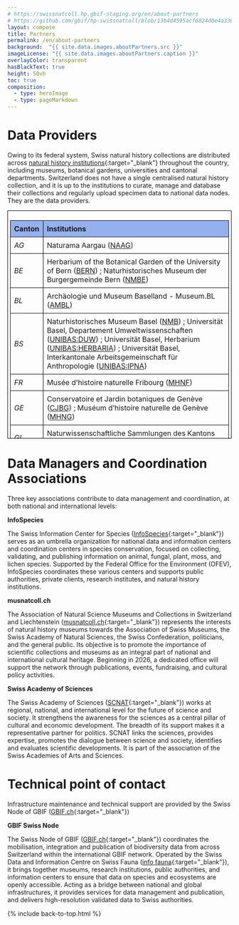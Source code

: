 ```yaml
---
# https://swissnatcoll.hp.gbif-staging.org/en/about-partners
# https://github.com/gbif/hp-swissnatcoll/blob/13b4d4595acf6824d0e4a3369ca7c2205ba4f989/en/about-partners.md
layout: compose
title: Partners
permalink: /en/about-partners
background:  "{{ site.data.images.aboutPartners.src }}"
imageLicense: "{{ site.data.images.aboutPartners.caption }}"
overlayColor: transparent
hasBlackText: true
height: 50vh
toc: true
composition:
  - type: heroImage
  - type: pageMarkdown
---
```


# Data Providers

Owing to its federal system, Swiss natural history collections are distributed across [natural history institutions](/institution/search){:target="_blank"} throughout the country, including museums, botanical gardens, universities and cantonal departments. Switzerland does not have a single centralised natural history collection, and it is up to the institutions to curate, manage and database their collections and regularly upload specimen data to national data nodes. They are the data providers.
<br>

<style>
.scrollable-table {
  height: 500px;
  overflow-y: auto;
  border: 1px solid black;
  padding: 5px;
  box-shadow: 0 2px 3px rgba(0,0,0,0.05);
  cursor: ns-resize; /* indique qu'on peut "faire glisser" pour scroller */
}

.scrollable-table:active {
  cursor: text; /* effet quand on clique pour scroller */
}

/* Important : on garde le curseur normal sur les liens */
.scrollable-table a {
  cursor: pointer;
}
</style>

<div class="scrollable-table">
  <table style="width: 100%; border-collapse: collapse; table-layout: fixed;">
    <colgroup>
      <col style="width: 15%;">
      <col style="width: 85%;">
    </colgroup>
    <thead>
      <tr>
        <th style="position: sticky; top: 0; background-color: #95B0EE; z-index: 1; border: 1px solid black; padding: 8px; text-align: left;">Canton</th>
        <th style="position: sticky; top: 0; background-color: #95B0EE; z-index: 1; border: 1px solid black; padding: 8px; text-align: left;">Institutions</th>
      </tr>
    </thead>
    <tbody>
      <tr>
        <td style="border: 1px solid black; padding: 8px; vertical-align: top;"><i>AG</i></td>
        <td style="border: 1px solid black; padding: 8px;">Naturama Aargau (<a href="/institution/a4e8fc5e-fb6c-4c08-b9f1-ef8724870e89" target="_blank">NAAG</a>)</td>
      </tr>
      <tr>
        <td style="border: 1px solid black; padding: 8px;"><i>BE</i></td>
        <td style="border: 1px solid black; padding: 8px;">Herbarium of the Botanical Garden of the University of Bern (<a href="/institution/f6abc948-1068-4d23-b165-701e8734c07e" target="_blank">BERN</a>) ; Naturhistorisches Museum der Burgergemeinde Bern (<a href="/institution/08ccd767-4afc-4023-ab55-7a7c34295e93" target="_blank">NMBE</a>)</td>
      </tr>
      <tr>
        <td style="border: 1px solid black; padding: 8px;"><i>BL</i></td>
        <td style="border: 1px solid black; padding: 8px;">Archäologie und Museum Baselland - Museum.BL (<a href="/institution/58f0cf31-4c49-4568-87d5-60d51389230f" target="_blank">AMBL</a>)</td>
      </tr>
      <tr>
        <td style="border: 1px solid black; padding: 8px;"><i>BS</i></td>
        <td style="border: 1px solid black; padding: 8px;">Naturhistorisches Museum Basel (<a href="/institution/e772c6d6-bbc8-40c8-92e9-b74407e1f5bb" target="_blank">NMB</a>) ; Universität Basel, Departement Umweltwissenschaften (<a href="/institution/07f5d226-10ac-44cd-9c61-f13438cd8e79" target="_blank">UNIBAS:DUW</a>) ; Universität Basel, Herbarium (<a href="/institution/cc775ae7-70ec-4a4e-aeaa-2653708ca2ac" target="_blank">UNIBAS:HERBARIA</a>) ; Universität Basel, Interkantonale Arbeitsgemeinschaft für Anthropologie (<a href="/institution/90070fe3-51ec-4a56-96be-cb6c00dd0ae2" target="_blank">UNIBAS:IPNA</a>)</td>
      </tr>
      <tr>
        <td style="border: 1px solid black; padding: 8px;"><i>FR</i></td>
        <td style="border: 1px solid black; padding: 8px;">Musée d'histoire naturelle Fribourg (<a href="/institution/d4ec3a19-8a63-4985-9966-e74d5d4c33b5" target="_blank">MHNF</a>)</td>
      </tr>
      <tr>
        <td style="border: 1px solid black; padding: 8px;"><i>GE</i></td>
        <td style="border: 1px solid black; padding: 8px;">Conservatoire et Jardin botaniques de Genève (<a href="/institution/d200fcbc-972e-4488-bcb6-eaa47209148d" target="_blank">CJBG</a>) ; Muséum d’histoire naturelle de Genève (<a href="/institution/8d572607-d32c-4477-8834-c9dbe76c57f9" target="_blank">MHNG</a>)</td>
      </tr>
      <tr>
        <td style="border: 1px solid black; padding: 8px;"><i>GL</i></td>
        <td style="border: 1px solid black; padding: 8px;">Naturwissenschaftliche Sammlungen des Kantons Glarus (<a href="/institution/b661a5a9-e227-4a75-9a93-25d1a11034c1" target="_blank">NWSGL</a>)</td>
      </tr>
      <tr>
        <td style="border: 1px solid black; padding: 8px;"><i>GR</i></td>
        <td style="border: 1px solid black; padding: 8px;">Bündner Naturmuseum, Chur (<a href="/institution/0a76df5c-a78c-4ab8-8e0b-74fa19e8eadc" target="_blank">BNM</a>)</td>
      </tr>
      <tr>
        <td style="border: 1px solid black; padding: 8px;"><i>JU</i></td>
        <td style="border: 1px solid black; padding: 8px;">Jurassica Museum (<a href="/institution/07087f63-ad84-4603-8f17-e01037da89b0" target="_blank">MJSN</a>)</td>
      </tr>
      <tr>
        <td style="border: 1px solid black; padding: 8px;"><i>LU</i></td>
        <td style="border: 1px solid black; padding: 8px;">Museum Luzern (<a href="/institution/582f1eda-5673-4265-87ac-6a164cd8d193" target="_blank">MULU</a>)</td>
      </tr>
      <tr>
        <td style="border: 1px solid black; padding: 8px;"><i>NE</i></td>
        <td style="border: 1px solid black; padding: 8px;">Muséum d'histoire naturelle de Neuchâtel (<a href="/institution/01ef07f0-5502-4935-b00e-7657417b8dae" target="_blank">MHNN</a>) ; MUZOO - Musée d'histoire naturelle de La Chaux-de-Fonds (<a href="/institution/278f3403-ad9f-4c6b-b0d8-243a2935cc40" target="_blank">MUZOO</a>) ; Université de Neuchâtel, Herbarium (<a href="/institution/ee1fe2cc-fd6e-4bf6-a691-46518d806154" target="_blank">UNINE:NEU</a>)</td>
      </tr>
      <tr>
        <td style="border: 1px solid black; padding: 8px;"><i>SG</i></td>
        <td style="border: 1px solid black; padding: 8px;">Naturmuseum St. Gallen (<a href="/institution/dcb3162a-9409-4785-a86a-fa6b9b805d1d" target="_blank">NMSG</a>)</td>
      </tr>
      <tr>
        <td style="border: 1px solid black; padding: 8px;"><i>SH</i></td>
        <td style="border: 1px solid black; padding: 8px;">Museum zu Allerheiligen Schaffhausen (<a href="/institution/170b7cf5-9b5f-44e2-859b-39e23034aa48" target="_blank">NMSH</a>)</td>
      </tr>
      <tr>
        <td style="border: 1px solid black; padding: 8px;"><i>SO</i></td>
        <td style="border: 1px solid black; padding: 8px;">Naturmuseum Olten (<a href="/institution/1236323a-0966-4380-9e87-c253056ac77e" target="_blank">NMOL</a>) ; Naturmuseum Solothurn (<a href="/institution/9674bfd8-6070-4835-a88d-0c4c13fe7f55" target="_blank">NMSO</a>)</td>
      </tr>
      <tr>
        <td style="border: 1px solid black; padding: 8px;"><i>TI</i></td>
        <td style="border: 1px solid black; padding: 8px;">Museo cantonale di storia naturale, Lugano (<a href="/institution/24ab1eae-4509-4433-afa7-d13fc5e25d04" target="_blank">MCSN</a>)</td>
      </tr>
      <tr>
        <td style="border: 1px solid black; padding: 8px;"><i>TG</i></td>
        <td style="border: 1px solid black; padding: 8px;">Naturmuseum Thurgau (<a href="/institution/fa45db4d-69f0-455a-8359-3dd7d4f8fd87" target="_blank">NMTG</a>)</td>
      </tr>
      <tr>
        <td style="border: 1px solid black; padding: 8px;"><i>VD</i></td>
        <td style="border: 1px solid black; padding: 8px;">Muséum cantonal des sciences naturelles, Lausanne, Département de Botanique (<a href="/institution/5183c521-f6ff-4f24-904e-7b715f22d92d" target="_blank">NATUREUM:DB</a>), de Géologie (<a href="/institution/9e597ef1-6ce0-4677-b311-014739a27603" target="_blank">NATUREUM:DG</a>) et de Zoologie (<a href="/institution/3e879cad-48a9-428f-848d-1c0d1a6ba94b" target="_blank">NATUREUM:DZ</a>)</td>
      </tr>
      <tr>
        <td style="border: 1px solid black; padding: 8px;"><i>VS</i></td>
        <td style="border: 1px solid black; padding: 8px;">Musée de la nature du Valais (<a href="/institution/da2b9a85-283c-45b4-9d1f-4a9e2884bdb8" target="_blank">MNVS</a>)</td>
      </tr>
      <tr>
        <td style="border: 1px solid black; padding: 8px;"><i>UR</i></td>
        <td style="border: 1px solid black; padding: 8px;">Naturkundliche Sammlung Uri (<a href="/institution/2c521b92-4c8d-4fe6-990c-50d426708847" target="_blank">NSUR</a>)</td>
      </tr>
      <tr>
        <td style="border: 1px solid black; padding: 8px;"><i>ZH</i></td>
        <td style="border: 1px solid black; padding: 8px;">Eidgenössische Technische Hochschule Zürich (<a href="/institution/adee7883-8290-4050-b643-8e2816f92e9a" target="_blank">ETHZ</a>) ; Kulturama Museum des Menschen Zürich (<a href="/institution/b576469b-3679-4588-8505-c62c90ce8e8f" target="_blank">KMDMZ</a>) ; Universität Zürich, Naturhistorisches Museum (<a href="/institution/d34bd63f-0472-419a-a13c-2c5430eb875d" target="_blank">UZH:NMZ</a>) ; Naturmuseum Winterthur (<a href="/institution/3ab4b761-c62f-4996-a6d8-ed1283fc161e" target="_blank">NMWIN</a>) ; Universität Zürich, Herbarium (<a href="/institution/5b487a79-76ef-4615-93d9-f4ea25a40c33" target="_blank">UZH:Z</a>) ; Universität Zürich, Institute of Evolutionary Medicine (<a href="/institution/6bc72849-0b52-481b-a64f-4d7778469cdf" target="_blank">UZH:IEM</a>)</td>
      </tr>
    </tbody>
  </table>
</div>

# Data Managers and Coordination Associations

Three key associations contribute to data management and coordination, at both national and international levels:

**InfoSpecies**

The Swiss Information Center for Species ([InfoSpecies](https://www.infospecies.ch/fr/){:target="_blank"}) serves as an umbrella organization for national data and information centers and coordination centers in species conservation, focused on collecting, validating, and publishing information on animal, fungal, plant, moss, and lichen species. Supported by the Federal Office for the Environment (OFEV), InfoSpecies coordinates these various centers and supports public authorities, private clients, research institutes, and natural history institutions.

**musnatcoll.ch**

The Association of Natural Science Museums and Collections in Switzerland and Liechtenstein ([musnatcoll.ch](https://musnatcoll.ch/en){:target="_blank"}) represents the interests of natural history museums towards the Association of Swiss Museums, the Swiss Academy of Natural Sciences, the Swiss Confederation, politicians, and the general public. Its objective is to promote the importance of scientific collections and museums as an integral part of national and international cultural heritage. Beginning in 2026, a dedicated office will support the network through publications, events, fundraising, and cultural policy activities.

**Swiss Academy of Sciences**

The Swiss Academy of Sciences ([SCNAT](https://scnat.ch/en){:target="_blank"}) works at regional, national, and international level for the future of science and society. It strengthens the awareness for the sciences as a central pillar of cultural and economic development. The breadth of its support makes it a representative partner for politics. SCNAT links the sciences, provides expertise, promotes the dialogue between science and society, identifies and evaluates scientific developments. It is part of the association of the Swiss Academies of Arts and Sciences.

# Technical point of contact

Infrastructure maintenance and technical support are provided by the Swiss Node of GBIF ([GBIF.ch](https://www.gbif.org/country/CH/participation){:target="_blank"})

**GBIF Swiss Node**

The Swiss Node of GBIF ([GBIF.ch](https://www.gbif.org/country/CH/participation){:target="_blank"}) coordinates the mobilisation, integration and publication of biodiversity data from across Switzerland within the international GBIF network. Operated by the Swiss Data and Information Centre on Swiss Fauna ([info fauna](https://www.infofauna.ch/fr#gsc.tab=0){:target="_blank"}), it brings together museums, research institutions, public authorities, and information centers to ensure that data on species and ecosystems are openly accessible. Acting as a bridge between national and global infrastructures, it provides services for data management and publication, and delivers high-resolution validated data to Swiss authorities.

{% include back-to-top.html %}
